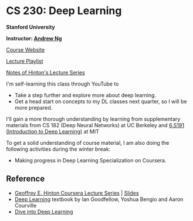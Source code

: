 # CS 230: Deep Learning

**Stanford University**

**Instructor: [Andrew Ng](https://www.andrewng.org/)**

[Course Website](https://cs230.stanford.edu/)

[Lecture Playlist](https://www.youtube.com/playlist?list=PLoROMvodv4rOABXSygHTsbvUz4G_YQhOb)

[Notes of Hinton's Lecture Series](https://github.com/hgnzheng/CS230_Stanford/tree/main/Hinton_notes)

I'm self-learning this class through YouTube to
* Take a step further and explore more about deep learning.
* Get a head start on concepts to my DL classes next quarter, so I will be more prepared.

I'll gain a more thorough understanding by learning from supplementary materials from CS 182 (Deep Neural Networks) at UC Berkeley and [6.S191 (Introduction to Deep Learning)](http://introtodeeplearning.com/) at MIT

To get a solid understanding of course material, I am also doing the following activities during the winter break:
* Making progress in Deep Learning Specialization on Coursera.

## Reference
* [Geoffrey E. Hinton Coursera Lecture Series](https://www.cs.toronto.edu/~hinton/coursera_lectures.html) | [Slides](https://www.cs.toronto.edu/~hinton/coursera_slides.html)
* [Deep Learning](https://www.deeplearningbook.org/) textbook by Ian Goodfellow, Yoshua Bengio and Aaron Courville
* [Dive into Deep Learning](https://d2l.ai/)